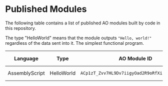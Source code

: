 # Published Modules

The following table contains a list of published AO modules built by code in this repository.

The type "HelloWorld" means that the module outputs `"Hello, world!"` regardless of the data sent into it. The simplest functional program.

| Language | Type | AO Module ID | Size (bytes) | Published | View |
| --- | --- |  --- | --: | --- | --- |
| AssemblyScript | HelloWorld | `ACp1zT_Zvv7HL9Dv7iigyOad2R9oRfXip1GdqjAT91c` | 9,920 | 2025-03-21T10:39:37Z | [AO Link](https://www.ao.link/#/module/ACp1zT_Zvv7HL9Dv7iigyOad2R9oRfXip1GdqjAT91c) |